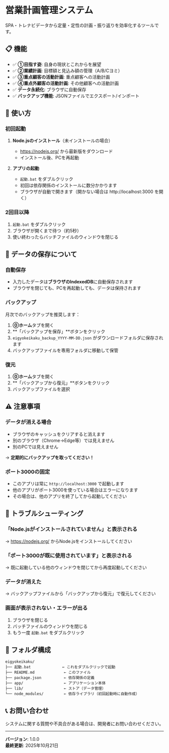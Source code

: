 # 営業計画管理システム

SPA・トレナビデータから定量・定性の計画・振り返りを効率化するツールです。

## 📋 機能

- ✅ **①目指す姿**: 自身の現状とこれからを展望
- ✅ **②業績計画**: 目標額と見込み額の管理（A/B/Cヨミ）
- ✅ **③重点顧客の活動計画**: 重点顧客への活動計画
- ✅ **④重点外顧客の活動計画**: その他顧客への活動計画
- ✅ **データ永続化**: ブラウザに自動保存
- ✅ **バックアップ機能**: JSONファイルでエクスポート/インポート

## 🚀 使い方

### 初回起動

1. **Node.jsのインストール**（未インストールの場合）
   - https://nodejs.org/ から最新版をダウンロード
   - インストール後、PCを再起動

2. **アプリの起動**
   - `起動.bat` をダブルクリック
   - 初回は依存関係のインストールに数分かかります
   - ブラウザが自動で開きます（開かない場合は http://localhost:3000 を開く）

### 2回目以降

1. `起動.bat` をダブルクリック
2. ブラウザが開くまで待つ（約5秒）
3. 使い終わったらバッチファイルのウィンドウを閉じる

## 💾 データの保存について

### 自動保存
- 入力したデータは**ブラウザのIndexedDB**に自動保存されます
- ブラウザを閉じても、PCを再起動しても、データは保持されます

### バックアップ
月次でのバックアップを推奨します：

1. **⓪ホーム**タブを開く
2. **「バックアップを保存」**ボタンをクリック
3. `eigyokeikaku_backup_YYYY-MM-DD.json` がダウンロードフォルダに保存されます
4. バックアップファイルを専用フォルダに移動して保管

### 復元
1. **⓪ホーム**タブを開く
2. **「バックアップから復元」**ボタンをクリック
3. バックアップファイルを選択

## ⚠️ 注意事項

### データが消える場合
- ブラウザのキャッシュをクリアすると消えます
- 別のブラウザ（Chrome→Edge等）では見えません
- 別のPCでは見えません

→ **定期的にバックアップを取ってください！**

### ポート3000の固定
- このアプリは常に `http://localhost:3000` で起動します
- 他のアプリがポート3000を使っている場合はエラーになります
- その場合は、他のアプリを終了してから起動してください

## 🔧 トラブルシューティング

### 「Node.jsがインストールされていません」と表示される
→ https://nodejs.org/ からNode.jsをインストールしてください

### 「ポート3000が既に使用されています」と表示される
→ 既に起動している他のウィンドウを閉じてから再度起動してください

### データが消えた
→ バックアップファイルから「バックアップから復元」で復元してください

### 画面が表示されない・エラーが出る
1. ブラウザを閉じる
2. バッチファイルのウィンドウを閉じる
3. もう一度 `起動.bat` をダブルクリック

## 📁 フォルダ構成

```
eigyokeikaku/
├── 起動.bat              ← これをダブルクリックで起動
├── README.md             ← このファイル
├── package.json          ← 依存関係の定義
├── app/                  ← アプリケーション本体
├── lib/                  ← ストア（データ管理）
└── node_modules/         ← 依存ライブラリ（初回起動時に自動作成）
```

## 📞 お問い合わせ

システムに関する質問や不具合がある場合は、開発者にお問い合わせください。

---

**バージョン**: 1.0.0  
**最終更新**: 2025年10月21日
